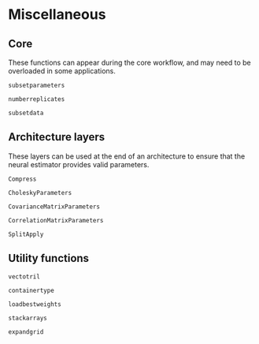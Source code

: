# Miscellaneous


## Core

These functions can appear during the core workflow, and may need to be
overloaded in some applications.

```@docs
subsetparameters

numberreplicates

subsetdata
```

## Architecture layers

These layers can be used at the end of an architecture to ensure that the
neural estimator provides valid parameters.

```@docs
Compress

CholeskyParameters

CovarianceMatrixParameters

CorrelationMatrixParameters

SplitApply
```

## Utility functions

```@docs
vectotril

containertype

loadbestweights

stackarrays

expandgrid
```
